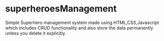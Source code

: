 # superheroesManagement
Simple Superhero management system made using HTML,CSS,Javascript which includes CRUD functionality and also store the data permanently unless you delete it explicitly.
